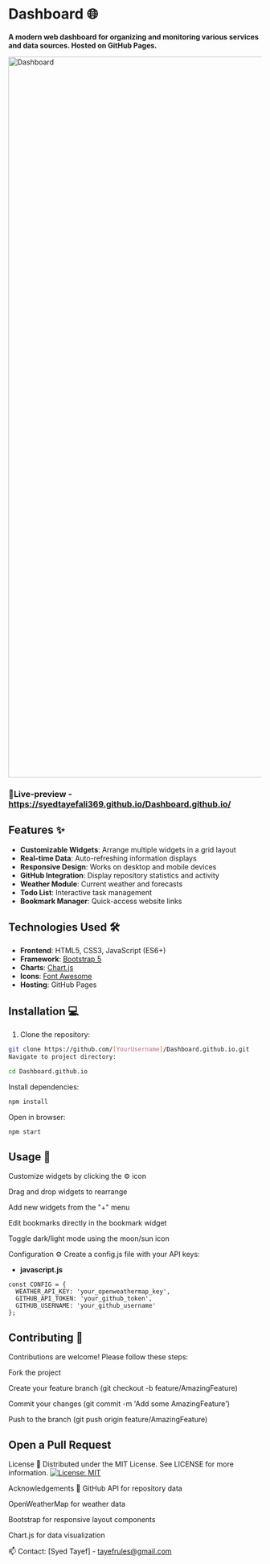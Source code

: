 # Dashboard 🌐

**A modern web dashboard for organizing and monitoring various services and data sources. Hosted on GitHub Pages.**

<img width="1431" alt="Dashboard" src="https://github.com/user-attachments/assets/8116f906-07a5-452e-9e48-f9308849d362" />

### 🔴Live-preview -https://syedtayefali369.github.io/Dashboard.github.io/
## Features ✨

- **Customizable Widgets**: Arrange multiple widgets in a grid layout
- **Real-time Data**: Auto-refreshing information displays
- **Responsive Design**: Works on desktop and mobile devices
- **GitHub Integration**: Display repository statistics and activity
- **Weather Module**: Current weather and forecasts
- **Todo List**: Interactive task management
- **Bookmark Manager**: Quick-access website links

## Technologies Used 🛠️

- **Frontend**: HTML5, CSS3, JavaScript (ES6+)
- **Framework**: [Bootstrap 5](https://getbootstrap.com/)
- **Charts**: [Chart.js](https://www.chartjs.org/)
- **Icons**: [Font Awesome](https://fontawesome.com/)
- **Hosting**: GitHub Pages

## Installation 💻

1. Clone the repository:
```bash
git clone https://github.com/[YourUsername]/Dashboard.github.io.git
Navigate to project directory:
```
```bash
cd Dashboard.github.io
```
Install dependencies:

```bash
npm install
```
Open in browser:

```bash
npm start
```
## Usage 🚀
Customize widgets by clicking the ⚙️ icon

Drag and drop widgets to rearrange

Add new widgets from the "+" menu

Edit bookmarks directly in the bookmark widget

Toggle dark/light mode using the moon/sun icon

Configuration ⚙️
Create a config.js file with your API keys:

- **javascript.js**
````
const CONFIG = {
  WEATHER_API_KEY: 'your_openweathermap_key',
  GITHUB_API_TOKEN: 'your_github_token',
  GITHUB_USERNAME: 'your_github_username'
};
````
## Contributing 🤝

Contributions are welcome! Please follow these steps:

Fork the project

Create your feature branch (git checkout -b feature/AmazingFeature)

Commit your changes (git commit -m 'Add some AmazingFeature')

Push to the branch (git push origin feature/AmazingFeature)

## Open a Pull Request

License 📄
Distributed under the MIT License. See LICENSE for more information.
[![License: MIT](https://img.shields.io/badge/License-MIT-blue.svg)](https://opensource.org/licenses/MIT)

Acknowledgements 🙏
GitHub API for repository data

OpenWeatherMap for weather data

Bootstrap for responsive layout components

Chart.js for data visualization

📫 Contact: [Syed Tayef] - tayefrules@gmail.com

